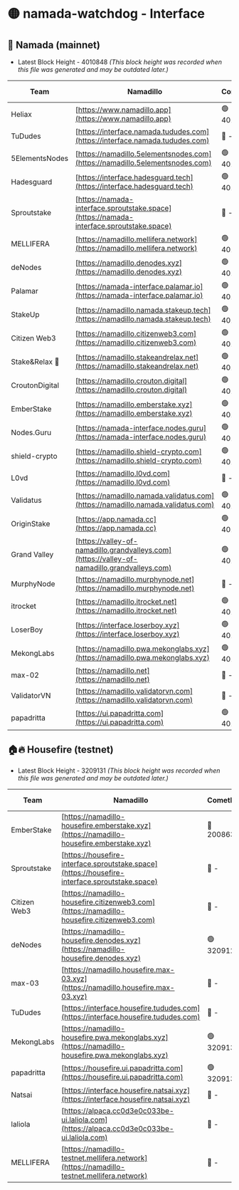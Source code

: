 # 🟡 namada-watchdog - Interface

## 🚀 Namada (mainnet)
- Latest Block Height - 4010848 *(This block height was recorded when this file was generated and may be outdated later.)*

| Team | Namadillo | CometBFT | Indexer | MASP Indexer |
|-|-|-|-|-|
| Heliax | [https://www.namadillo.app](https://www.namadillo.app) | 🟢 4010797 | 🟢 4010797 | 🟢 4010791 |
| TuDudes | [https://interface.namada.tududes.com](https://interface.namada.tududes.com) | 🔴 - | 🔴 - | 🔴 - |
| 5ElementsNodes | [https://namadillo.5elementsnodes.com](https://namadillo.5elementsnodes.com) | 🟢 4010802 | 🟢 4010802 | 🟢 4010791 |
| Hadesguard | [https://interface.hadesguard.tech](https://interface.hadesguard.tech) | 🟢 4010803 | 🔴 - | 🔴 - |
| Sproutstake | [https://namada-interface.sproutstake.space](https://namada-interface.sproutstake.space) | 🔴 - | 🔴 3738134 | 🔴 - |
| MELLIFERA | [https://namadillo.mellifera.network](https://namadillo.mellifera.network) | 🟢 4010818 | 🟢 4010818 | 🔴 3765769 |
| deNodes | [https://namadillo.denodes.xyz](https://namadillo.denodes.xyz) | 🟢 4010818 | 🟢 4010818 | 🟢 4010791 |
| Palamar | [https://namada-interface.palamar.io](https://namada-interface.palamar.io) | 🟢 4010819 | 🟢 4010819 | 🟢 4010791 |
| StakeUp | [https://namadillo.namada.stakeup.tech](https://namadillo.namada.stakeup.tech) | 🟢 4010819 | 🟢 4010819 | 🟢 4010791 |
| Citizen Web3 | [https://namadillo.citizenweb3.com](https://namadillo.citizenweb3.com) | 🟢 4010820 | 🔴 4007897 | 🔴 4007895 |
| Stake&Relax 🦥 | [https://namadillo.stakeandrelax.net](https://namadillo.stakeandrelax.net) | 🟢 4010820 | 🟢 4010820 | 🔴 3765769 |
| CroutonDigital | [https://namadillo.crouton.digital](https://namadillo.crouton.digital) | 🟢 4010821 | 🟢 4010821 | 🟢 4010791 |
| EmberStake | [https://namadillo.emberstake.xyz](https://namadillo.emberstake.xyz) | 🟢 4010821 | 🟢 4010821 | 🟢 4010791 |
| Nodes.Guru | [https://namada-interface.nodes.guru](https://namada-interface.nodes.guru) | 🟢 4010822 | 🟢 4010822 | 🟢 4010791 |
| shield-crypto | [https://namadillo.shield-crypto.com](https://namadillo.shield-crypto.com) | 🟢 4010823 | 🟢 4010823 | 🟢 4010791 |
| L0vd | [https://namadillo.l0vd.com](https://namadillo.l0vd.com) | 🔴 - | 🔴 - | 🔴 - |
| Validatus | [https://namadillo.namada.validatus.com](https://namadillo.namada.validatus.com) | 🟢 4010826 | 🟢 4010826 | 🔴 3819812 |
| OriginStake | [https://app.namada.cc](https://app.namada.cc) | 🟢 4010827 | 🔴 - | 🔴 - |
| Grand Valley | [https://valley-of-namadillo.grandvalleys.com](https://valley-of-namadillo.grandvalleys.com) | 🟢 4010839 | 🟢 4010839 | 🟢 4010836 |
| MurphyNode | [https://namadillo.murphynode.net](https://namadillo.murphynode.net) | 🔴 - | 🔴 - | 🔴 - |
| itrocket | [https://namadillo.itrocket.net](https://namadillo.itrocket.net) | 🟢 4010841 | 🟢 4010841 | 🟢 4010836 |
| LoserBoy | [https://interface.loserboy.xyz](https://interface.loserboy.xyz) | 🟢 4010842 | 🟢 4010841 | 🟢 4010836 |
| MekongLabs | [https://namadillo.pwa.mekonglabs.xyz](https://namadillo.pwa.mekonglabs.xyz) | 🟢 4010842 | 🟢 4010842 | 🟢 4010836 |
| max-02 | [https://namadillo.net](https://namadillo.net) | 🔴 - | 🔴 - | 🔴 - |
| ValidatorVN | [https://namadillo.validatorvn.com](https://namadillo.validatorvn.com) | 🔴 - | 🔴 - | 🔴 - |
| papadritta | [https://ui.papadritta.com](https://ui.papadritta.com) | 🟢 4010848 | 🟢 4010848 | 🔴 - |

## 🏠🔥 Housefire (testnet)
- Latest Block Height - 3209131 *(This block height was recorded when this file was generated and may be outdated later.)*

| Team | Namadillo | CometBFT | Indexer | MASP Indexer |
|-|-|-|-|-|
| EmberStake | [https://namadillo-housefire.emberstake.xyz](https://namadillo-housefire.emberstake.xyz) | 🔴 2008636 | 🔴 - | 🔴 - |
| Sproutstake | [https://housefire-interface.sproutstake.space](https://housefire-interface.sproutstake.space) | 🔴 - | 🔴 - | 🔴 - |
| Citizen Web3 | [https://namadillo-housefire.citizenweb3.com](https://namadillo-housefire.citizenweb3.com) | 🔴 - | 🔴 - | 🔴 - |
| deNodes | [https://namadillo-housefire.denodes.xyz](https://namadillo-housefire.denodes.xyz) | 🟢 3209121 | 🟢 3209121 | 🔴 3198736 |
| max-03 | [https://namadillo.housefire.max-03.xyz](https://namadillo.housefire.max-03.xyz) | 🔴 - | 🔴 - | 🔴 - |
| TuDudes | [https://interface.housefire.tududes.com](https://interface.housefire.tududes.com) | 🔴 - | 🔴 - | 🔴 - |
| MekongLabs | [https://namadillo-housefire.pwa.mekonglabs.xyz](https://namadillo-housefire.pwa.mekonglabs.xyz) | 🟢 3209131 | 🟢 3209131 | 🔴 3198736 |
| papadritta | [https://housefire.ui.papadritta.com](https://housefire.ui.papadritta.com) | 🟢 3209131 | 🟢 3209131 | 🟢 3209131 |
| Natsai | [https://interface.housefire.natsai.xyz](https://interface.housefire.natsai.xyz) | 🔴 - | 🔴 - | 🔴 - |
| laliola | [https://alpaca.cc0d3e0c033be-ui.laliola.com](https://alpaca.cc0d3e0c033be-ui.laliola.com) | 🔴 - | 🔴 - | 🔴 - |
| MELLIFERA | [https://namadillo-testnet.mellifera.network](https://namadillo-testnet.mellifera.network) | 🔴 - | 🔴 2778001 | 🔴 2607259 |

